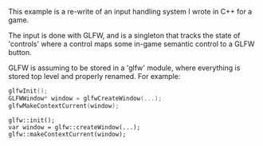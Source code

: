 This example is a re-write of an input handling system I wrote in C++ for a
game.

The input is done with GLFW, and is a singleton that tracks the state of
'controls' where a control maps some in-game semantic control to a GLFW button.

GLFW is assuming to be stored in a 'glfw' module, where everything is stored top level and properly renamed. For example:

```c
glfwInit();
GLFWWindow* window = glfwCreateWindow(...);
glfwMakeContextCurrent(window);
```

```cello
glfw::init();
var window = glfw::createWindow(...);
glfw::makeContextCurrent(window);
```

